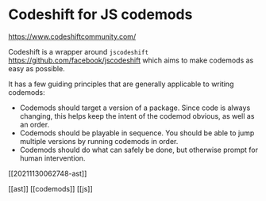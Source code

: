 # Codeshift for JS codemods

https://www.codeshiftcommunity.com/

Codeshift is a wrapper around `jscodeshift` https://github.com/facebook/jscodeshift which aims to make codemods as easy as possible.

It has a few guiding principles that are generally applicable to writing codemods:
- Codemods should target a version of a package. Since code is always changing, this helps keep the intent of the codemod obvious, as well as an order.
- Codemods should be playable in sequence. You should be able to jump multiple versions by running codemods in order.
- Codemods should do what can safely be done, but otherwise prompt for human intervention.

[[20211130062748-ast]]

[[ast]]
[[codemods]]
[[js]]